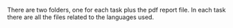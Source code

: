 
There are two folders, one for each task plus the pdf report file. In each task there are all the files related to the languages ​​used.
